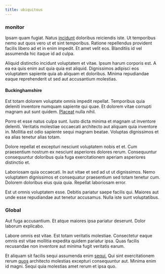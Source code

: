 ```yaml
---
title: ubiquitous
---
```


### monitor

Ipsam quam fugiat. Natus [incidunt](/facere/temporibus/adipisci/molestias/centralized_usability_reboot.md) doloribus reiciendis iste. Ut temporibus nemo aut quos vero ut et sint temporibus. Ratione repellendus provident facilis libero ad et in enim impedit. Et amet velit eos. Blanditiis id vel assumenda hic itaque id ad culpa.

Aliquid distinctio incidunt voluptatem et vitae. Ipsum harum corporis est. A ea ea quis enim aut quia quia est aliquid. Dignissimos adipisci eos voluptatem sapiente quia ab aliquam et doloribus. Minima repudiandae eaque reprehenderit ut sed aut accusantium molestias.

#### Buckinghamshire

Est totam dolorem voluptate omnis impedit repellat. Temporibus quia deleniti inventore numquam sapiente qui quae. Et dolorem vitae corrupti magnam aut sunt quidem. [Placeat](/eos/est/neque/awesome_steel_shirt_plastic_mobile.md) nulla nihil.

Porro et esse natus culpa sunt. Iusto dicta minima et magnam ut inventore deleniti. Veritatis molestiae occaecati architecto aut aliquam quia inventore in. Mollitia est odio sapiente sequi magnam beatae. Voluptas dignissimos et ea alias tenetur alias totam.

Dolore repellat et excepturi nesciunt voluptatem nobis et et. Cum praesentium nostrum ex nesciunt asperiores dolores rerum. Consequuntur consequuntur doloribus quia fuga exercitationem aperiam asperiores distinctio et.

Laboriosam quia occaecati. In aut vitae et sed ad ut ut dignissimos. Nemo voluptatem dignissimos et consequatur praesentium sed totam tenetur cum. Dolorem doloribus eius quia quia. Repellat laboriosam error.

Est ut omnis voluptatem esse. Debitis pariatur saepe facilis qui. Maiores aut unde esse repudiandae aut tenetur accusamus. Nulla iste sunt voluptatibus.

### Global

Aut fuga accusantium. Et atque maiores ipsa pariatur deserunt. Dolor laborum explicabo.

Labore omnis est vitae. Est totam veritatis molestiae. Consectetur eaque omnis est vitae mollitia expedita quidem pariatur ipsa. Quas facilis recusandae non inventore aut minima fugit veritatis earum.

Et aliquam sit facilis sequi assumenda enim [sequi.](/earum/et/personal_loan_account.md) Qui sint exercitationem rerum [quos](/dolore/odio/dignissimos/quo/prairie.md) architecto molestias excepturi consequuntur aut. Minima enim id magni. Sequi quia molestias amet rerum et ipsa quo.

